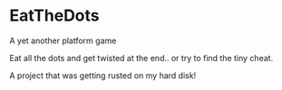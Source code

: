 # EatTheDots
A yet another platform game

Eat all the dots and get twisted at the end.. or try to find the tiny cheat.

A project that was getting rusted on my hard disk!
